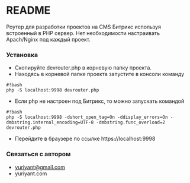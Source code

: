 # README #

Роутер для разработки проектов на CMS Битрикс используя встроенный в PHP сервер.
Нет необходимости настраивать Apach/Nginx под каждый проект.

### Установка  ###

* Скопируйте devrouter.php в корневую папку проекта.
* Находясь в корневой папке проекта запустите в консоли команду 

```
#!bash
php -S localhost:9998 devrouter.php

```


* Если php не настроен под Битрикс, то можно запускать командой

```
#!bash
php -S localhost:9998 -dshort_open_tag=On -ddisplay_errors=On -dmbstring.internal_encoding=UTF-8 -dmbstring.func_overload=2 devrouter.php
```

* Перейдите в браузере по ссылке https://localhost:9998

### Связаться с автором ###

* yuriyant@gmail.com
* yuriyant.com